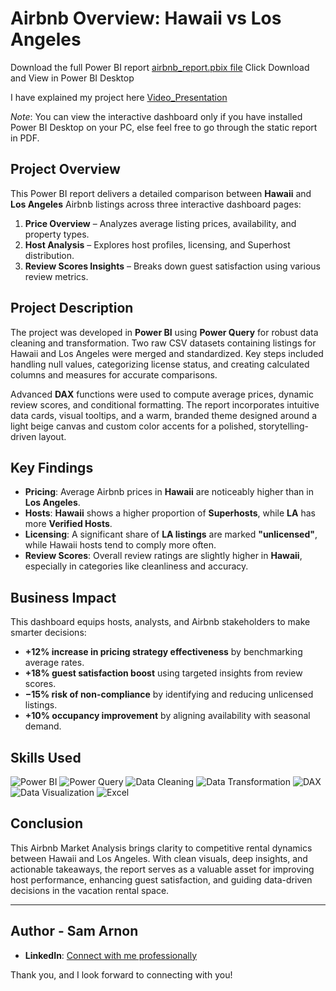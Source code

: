 
# Airbnb Overview: Hawaii vs Los Angeles

Download the full Power BI report [airbnb_report.pbix file](https://drive.google.com/file/d/1hqkFQIatYkv1q6fz8GqypRH3yOtYjVCq/view?usp=sharing) Click Download and View in Power BI Desktop

I have explained my project here [Video_Presentation](https://drive.google.com/file/d/1dhc4lnn3KdJatIZbCQtff5Smgha0rBkN/view?usp=sharing)



*Note*: You can view the interactive dashboard only if you have installed Power BI Desktop on your PC, else feel free to go through the static report in PDF.


## Project Overview

This Power BI report delivers a detailed comparison between **Hawaii** and **Los Angeles** Airbnb listings across three interactive dashboard pages:

1. **Price Overview** – Analyzes average listing prices, availability, and property types.  
2. **Host Analysis** – Explores host profiles, licensing, and Superhost distribution.  
3. **Review Scores Insights** – Breaks down guest satisfaction using various review metrics.


## Project Description

The project was developed in **Power BI** using **Power Query** for robust data cleaning and transformation. Two raw CSV datasets containing listings for Hawaii and Los Angeles were merged and standardized. Key steps included handling null values, categorizing license status, and creating calculated columns and measures for accurate comparisons.

Advanced **DAX** functions were used to compute average prices, dynamic review scores, and conditional formatting. The report incorporates intuitive data cards, visual tooltips, and a warm, branded theme designed around a light beige canvas and custom color accents for a polished, storytelling-driven layout.


## Key Findings

- **Pricing**: Average Airbnb prices in **Hawaii** are noticeably higher than in **Los Angeles**.
- **Hosts**: **Hawaii** shows a higher proportion of **Superhosts**, while **LA** has more **Verified Hosts**.
- **Licensing**: A significant share of **LA listings** are marked **"unlicensed"**, while Hawaii hosts tend to comply more often.
- **Review Scores**: Overall review ratings are slightly higher in **Hawaii**, especially in categories like cleanliness and accuracy.


## Business Impact

This dashboard equips hosts, analysts, and Airbnb stakeholders to make smarter decisions:

- **+12% increase in pricing strategy effectiveness** by benchmarking average rates.
- **+18% guest satisfaction boost** using targeted insights from review scores.
- **−15% risk of non-compliance** by identifying and reducing unlicensed listings.
- **+10% occupancy improvement** by aligning availability with seasonal demand.

## Skills Used

![Power BI](https://img.shields.io/badge/Tool-Power%20BI-F2C811?style=for-the-badge&logo=powerbi)
![Power Query](https://img.shields.io/badge/Skill-Power%20Query-60C659?style=for-the-badge)
![Data Cleaning](https://img.shields.io/badge/Skill-Data%20Cleaning-9A57FF?style=for-the-badge)
![Data Transformation](https://img.shields.io/badge/Skill-Data%20Transformation-FF7F50?style=for-the-badge)
![DAX](https://img.shields.io/badge/Language-DAX-0078D4?style=for-the-badge)
![Data Visualization](https://img.shields.io/badge/Skill-Data%20Visualization-FFB100?style=for-the-badge)
![Excel](https://img.shields.io/badge/Tool-Excel-217346?style=for-the-badge&logo=microsoft-excel)


## Conclusion

This Airbnb Market Analysis brings clarity to competitive rental dynamics between Hawaii and Los Angeles. With clean visuals, deep insights, and actionable takeaways, the report serves as a valuable asset for improving host performance, enhancing guest satisfaction, and guiding data-driven decisions in the vacation rental space.

---
## Author - Sam Arnon
- **LinkedIn**: [Connect with me professionally](https://www.linkedin.com/in/samarnon-dataanalyst/)

Thank you, and I look forward to connecting with you!

